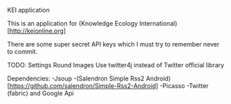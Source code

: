KEI application

This is an application for (Knowledge Ecology International)[http://keionline.org] 

There are some super secret API keys which I must try to remember never to commit.

TODO:
Settings
Round Images
Use twitter4j instead of Twitter official library

Dependencies:
-Jsoup
-(Salendron Simple Rss2 Android)[https://github.com/salendron/Simple-Rss2-Android]
-Picasso
-Twitter (fabric) and Google Api

